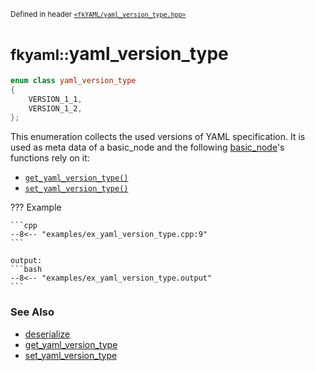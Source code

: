 <small>Defined in header [`<fkYAML/yaml_version_type.hpp>`](https://github.com/fktn-k/fkYAML/blob/develop/include/fkYAML/yaml_version_type.hpp)</small>

# <small>fkyaml::</small>yaml_version_type

```cpp
enum class yaml_version_type
{
    VERSION_1_1,
    VERSION_1_2,
};
```

This enumeration collects the used versions of YAML specification. It is used as meta data of a basic_node and the following [basic_node](basic_node/index.md)'s functions rely on it:

* [`get_yaml_version_type()`](basic_node/get_yaml_version_type.md)
* [`set_yaml_version_type()`](basic_node/set_yaml_version_type.md)

??? Example

    ```cpp
    --8<-- "examples/ex_yaml_version_type.cpp:9"
    ```

    output:
    ```bash
    --8<-- "examples/ex_yaml_version_type.output"
    ```

### **See Also**

* [deserialize](basic_node/deserialize.md)
* [get_yaml_version_type](basic_node/get_yaml_version_type.md)
* [set_yaml_version_type](basic_node/set_yaml_version_type.md)
